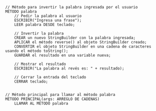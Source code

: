     // Método para invertir la palabra ingresada por el usuario
    MÉTODO palabra
    	// Pedir la palabra al usuario
    	ESCRIBIR("Ingresa una frase");
    	LEER palabra DESDE teclado;

    	// Invertir la palabra
    	CREAR un nuevo StringBuilder con la palabra ingresada;
    	APLICAR el método reverse() al objeto StringBuilder creado;
    	CONVERTIR el objeto StringBuilder en una cadena de caracteres usando el método toString();
    	GUARDAR el resultado en una variable nueva;

    	// Mostrar el resultado
    	ESCRIBIR("La palabra al revés es: " + resultado);

    	// Cerrar la entrada del teclado
    	CERRAR teclado;


    // Método principal para llamar al método palabra
    MÉTODO PRINCIPAL(args: ARREGLO DE CADENAS)
    	LLAMAR AL MÉTODO palabra
